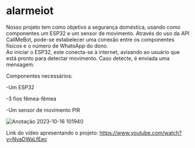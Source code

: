 # alarmeiot
Nosso projeto tem como objetivo a segurança doméstica, usando como componentes um ESP32 e um sensor de movimento. Através do uso da API CallMeBot, pode-se estabelecer uma conexão entre os componentes físicos e o número de WhatsApp do dono.  
Ao iniciar o ESP32, este conecta-se à internet, avisando ao usuário que está pronto para detectar movimento. Caso detecte, é enviada uma mensagem. 

Componentes necessários:

-Um ESP32

-3 fios fêmea-fêmea

-Um sensor de movimento PIR

![Anotação 2023-10-16 101940](https://github.com/Lucas-Abe/Alarme-IoT/assets/106618924/3adaab38-edce-4c22-98cf-14085a08f4ce)

Link do vídeo apresentando o projeto:
https://www.youtube.com/watch?v=NvaDWaLfEec
